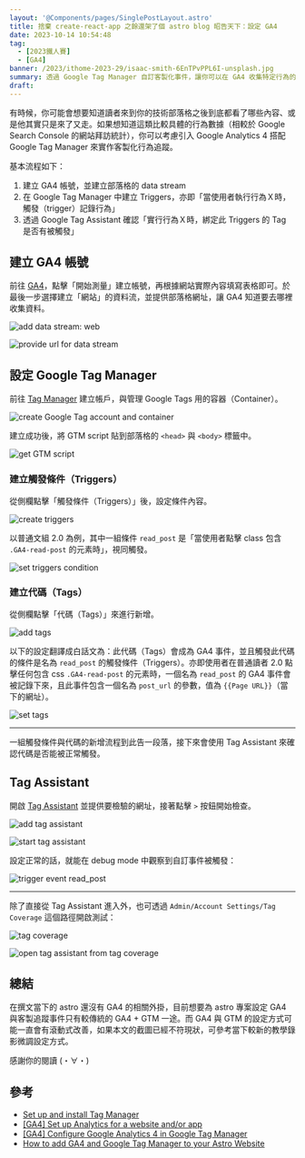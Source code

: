 ```yaml
---
layout: '@Components/pages/SinglePostLayout.astro'
title: 捨棄 create-react-app 之餘還架了個 astro blog 昭告天下：設定 GA4
date: 2023-10-14 10:54:48
tag:
  - [2023鐵人賽]
  - [GA4]
banner: /2023/ithome-2023-29/isaac-smith-6EnTPvPPL6I-unsplash.jpg
summary: 透過 Google Tag Manager 自訂客製化事件，讓你可以在 GA4 收集特定行為的數據
draft:
---
```


有時候，你可能會想要知道讀者來到你的技術部落格之後到底都看了哪些內容、或是他其實只是來了又走。如果想知道這類比較具體的行為數據（相較於 Google Search Console 的網站拜訪統計），你可以考慮引入 Google Analytics 4 搭配 Google Tag Manager 來實作客製化行為追蹤。

基本流程如下：

1. 建立 GA4 帳號，並建立部落格的 data stream
2. 在 Google Tag Manager 中建立 Triggers，亦即「當使用者執行行為Ｘ時，觸發（trigger）記錄行為」
3. 透過 Google Tag Assistant 確認「實行行為Ｘ時，綁定此 Triggers 的 Tag 是否有被觸發」

## 建立 GA4 帳號

前往 [GA4](https://analytics.google.com/)，點擊「開始測量」建立帳號，再根據網站實際內容填寫表格即可。於最後一步選擇建立「網站」的資料流，並提供部落格網址，讓 GA4 知道要去哪裡收集資料。

![add data stream: web](/2023/ithome-2023-29/add_data_stream_1.png)

![provide url for data stream](/2023/ithome-2023-29/add_data_stream_2.png)

## 設定 Google Tag Manager

前往 [Tag Manager](https://tagmanager.google.com/) 建立帳戶，與管理 Google Tags 用的容器（Container）。

![create Google Tag account and container](/2023/ithome-2023-29/create_container.png)

建立成功後，將 GTM script 貼到部落格的 `<head>` 與 `<body>` 標籤中。

![get GTM script](/2023/ithome-2023-29/gtm_snippet.png)

### 建立觸發條件（Triggers）

從側欄點擊「觸發條件（Triggers）」後，設定條件內容。

![create triggers](/2023/ithome-2023-29/add_triggers.png)

以普通文組 2.0 為例，其中一組條件 `read_post` 是「當使用者點擊 class 包含 `.GA4-read-post` 的元素時」，視同觸發。

![set triggers condition](/2023/ithome-2023-29/set_triggers_condition.png)

### 建立代碼（Tags）

從側欄點擊「代碼（Tags）」來進行新增。

![add tags](/2023/ithome-2023-29/add_tag.png)

以下的設定翻譯成白話文為：此代碼（Tags）會成為 GA4 事件，並且觸發此代碼的條件是名為 `read_post` 的觸發條件（Triggers）。亦即使用者在普通讀者 2.0 點擊任何包含 css `.GA4-read-post` 的元素時，一個名為 `read_post` 的 GA4 事件會被記錄下來，且此事件包含一個名為 `post_url` 的參數，值為 `{{Page URL}}`（當下的網址）。

![set tags](/2023/ithome-2023-29/set_tag.png)

---

一組觸發條件與代碼的新增流程到此告一段落，接下來會使用 Tag Assistant 來確認代碼是否能被正常觸發。

## Tag Assistant

開啟 [Tag Assistant](https://tagassistant.google.com/) 並提供要檢驗的網址，接著點擊 `>` 按鈕開始檢查。

![add tag assistant](/2023/ithome-2023-29/add_tag_assistant.png)

![start tag assistant](/2023/ithome-2023-29/start_tag_assistant.png)

設定正常的話，就能在 debug mode 中觀察到自訂事件被觸發：

![trigger event read_post](/2023/ithome-2023-29/event_read_post.png)

---

除了直接從 Tag Assistant 進入外，也可透過 `Admin/Account Settings/Tag Coverage` 這個路徑開啟測試：

![tag coverage](/2023/ithome-2023-29/admin_tag_coverage.png)

![open tag assistant from tag coverage](/2023/ithome-2023-29/tag_assistant_in_tag_coverage.png)

## 總結

在撰文當下的 astro 還沒有 GA4 的相關外掛，目前想要為 astro 專案設定 GA4 與客製追蹤事件只有較傳統的 GA4 + GTM 一途。而 GA4 與 GTM 的設定方式可能一直會有滾動式改善，如果本文的截圖已經不符現狀，可參考當下較新的教學錄影微調設定方式。

感謝你的閱讀 (・∀・)

## 參考

- [Set up and install Tag Manager](https://support.google.com/tagmanager/answer/6103696)
- [[GA4] Set up Analytics for a website and/or app](https://support.google.com/analytics/answer/9304153)
- [[GA4] Configure Google Analytics 4 in Google Tag Manager](https://support.google.com/tagmanager/answer/9442095)
- [How to add GA4 and Google Tag Manager to your Astro Website](https://webreaper.dev/posts/astro-google-tag-manager-ga4/)
